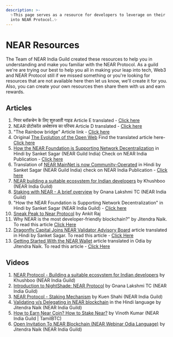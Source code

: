 ```yaml
---
description: >-
  ✨This page serves as a resource for developers to leverage on their journey
  into NEAR Protocol.✨
---
```


# NEAR Resources

The Team of NEAR India Guild created these resources to help you in understanding and make you familiar with the NEAR Protocol. As a guild we're are trying our best to help you all in making your leap into tech, Web3 and NEAR Protocol still if we missed something or you're looking for resources that are not available here then let us know, we'll create it for you. Also, you can create your own resources then share them with us and earn rewards.

## Articles

1. नियर ब्लॉकचेन के लिए शुरुआती गाइड Article E translated - [Click here](https://rebrand.ly/6465f)
2. NEAR प्रोटोकॉल अर्थशास्त्र का परिचय Article D translated - [Click here](https://rebrand.ly/179b0)
3. "The Rainbow bridge" Article link - [Click here](https://medium.com/coinmonks/the-rainbow-bridge-79c10ddef25d)
4. Original [The Evolution of the Open Web](https://near.org/blog/the-evolution-of-the-open-web/) Find the translated article here- [Click here](https://medium.com/near-protocol-india/%E0%A4%93%E0%A4%AA%E0%A4%A8-%E0%A4%B5%E0%A5%87%E0%A4%AC-%E0%A4%95%E0%A4%BE-%E0%A4%B5%E0%A4%BF%E0%A4%95%E0%A4%BE%E0%A4%B8-cb4e0ae7f605)
5. [How the NEAR Foundation is Supporting Network Decentralization](https://near.org/blog/how-the-near-foundation-is-supporting-network-decentralization/) in Hindi by Sanket Sagar \(NEAR Guild India\) Check on NEAR India Publication - [Click here](https://medium.com/near-protocol-india/%E0%A4%95%E0%A5%88%E0%A4%B8%E0%A5%87-near-%E0%A4%AB%E0%A4%BE%E0%A4%89%E0%A4%82%E0%A4%A1%E0%A5%87%E0%A4%B6%E0%A4%A8-%E0%A4%A8%E0%A5%87%E0%A4%9F%E0%A4%B5%E0%A4%B0%E0%A5%8D%E0%A4%95-%E0%A4%B5%E0%A4%BF%E0%A4%95%E0%A5%87%E0%A4%82%E0%A4%A6%E0%A5%8D%E0%A4%B0%E0%A5%80%E0%A4%95%E0%A4%B0%E0%A4%A3-%E0%A4%95%E0%A4%BE-%E0%A4%B8%E0%A4%AE%E0%A4%B0%E0%A5%8D%E0%A4%A5%E0%A4%A8-%E0%A4%95%E0%A4%B0-%E0%A4%B0%E0%A4%B9%E0%A4%BE-%E0%A4%B9%E0%A5%88-d13b60e5afb3)
6. Translation of [NEAR MainNet is now Community-Operated](https://near.org/blog/near-mainnet-is-now-community-operated/) in Hindi by Sanket Sagar \(NEAR Guild India\) check on NEAR India Publication - [Click here](https://medium.com/near-protocol-india/near-%E0%A4%AE%E0%A5%88%E0%A4%82%E0%A4%A8%E0%A5%87%E0%A4%9F-%E0%A4%85%E0%A4%AC-%E0%A4%B8%E0%A4%AE%E0%A5%81%E0%A4%A6%E0%A4%BE%E0%A4%AF-%E0%A4%B8%E0%A4%82%E0%A4%9A%E0%A4%BE%E0%A4%B2%E0%A4%BF%E0%A4%A4-%E0%A4%B9%E0%A5%88-5e0045347e1)
7. [NEAR building a suitable ecosystem for Indian developers](https://kuenshahi.medium.com/near-building-a-suitable-ecosystem-for-indian-developers-153e27f8896b) by Khushboo \(NEAR India Guild\)[ ](https://t.me/addstickers/Almahak)
8. [Staking with NEAR - A brief overview](https://www.publish0x.com/theblockchainchick/staking-with-near-a-brief-overview-xvwerwk) by Gnana Lakshmi TC \(NEAR India Guild\)
9. "How the NEAR Foundation is Supporting Network Decentralization" in Hindi by Sanket Sagar \(NEAR India Guild\) - [Click here](https://link.medium.com/Z1DGdzHSRbb)
10. [Sneak Peak to Near Protocol](https://a4nkit.medium.com/sneak-peak-to-near-protocol-4a4233049666) by Ankit Raj
11. Why NEAR is the most developer-friendly blockchain?" by Jitendra Naik. To read this article [Click Here](https://medium.com/coinmonks/why-near-is-the-most-developer-friendly-blockchain-72012d0ed68d)
12. [Dragonfly Capital Joins NEAR Validator Advisory Board](https://near.org/blog/dragonfly-capital/) article translated in Hindi by Sanket Sagar. To read this article - [Click Here](https://medium.com/near-protocol-india/dragonfly-capital-near-validator-advisory-board-%E0%A4%AE%E0%A5%87%E0%A4%82-%E0%A4%B6%E0%A4%BE%E0%A4%AE%E0%A4%BF%E0%A4%B2-%E0%A4%B9%E0%A5%8B-%E0%A4%97%E0%A4%88-21c67df8384d)
13. [Getting Started With the NEAR Wallet](https://near.org/blog/getting-started-with-the-near-wallet/) article translated in Odia by Jitendra Naik. To read this article - [Click Here](https://medium.com/near-protocol-india/near-%E0%AD%B1%E0%AC%BE%E0%AC%B2%E0%AD%87%E0%AC%9F%E0%AD%8D-%E0%AC%B8%E0%AC%B9%E0%AC%BF%E0%AC%A4-%E0%AC%86%E0%AC%B0%E0%AC%AE%E0%AD%8D%E0%AC%AD-%E0%AC%95%E0%AC%B0%E0%AC%BF%E0%AC%AC%E0%AC%BE-70b1bc3ec514)

## Videos

1. [NEAR Protocol - Building a suitable ecosystem for Indian developers](https://youtu.be/juENV2J9vCg) by Khushboo \(NEAR India Guild\)
2. [Introduction to NightShade: NEAR Protocol](https://www.youtube.com/watch?v=Ep9FrXjJlk4&feature=youtu.be&ab_channel=GnanaLakshmiTC) by Gnana Lakshmi TC \(NEAR India Guild\)
3. [NEAR Protocol - Staking Mechanism](https://youtu.be/fRmMFY_lVGg) by Kuen Shahi \(NEAR India Guild\)
4. [Validating v/s Delegating in NEAR blockchain](https://youtu.be/b1NZWsO-yb0) in the Hindi language by Jitendra Naik \(NEAR India Guild\)
5. [How to Earn Near Coin? How to Stake Near?](https://youtu.be/skQn_mdUUR0) by Vinoth Kumar \(NEAR India Guild \| TamilBTC\)
6. [Open Invitation To NEAR Blockchain \(NEAR Webinar Odia Language\)](https://youtu.be/UmR56mu-JmY) by Jitendra Naik \(NEAR India Guild\)



